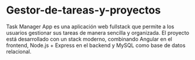 # Gestor-de-tareas-y-proyectos
Task Manager App es una aplicación web fullstack que permite a los usuarios gestionar sus tareas de manera sencilla y organizada. El proyecto está desarrollado con un stack moderno, combinando Angular en el frontend, Node.js + Express en el backend y MySQL como base de datos relacional.
